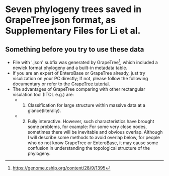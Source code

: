 # Seven phylogeny trees saved in GrapeTree json format, as Supplementary Files for Li et al.
## Something before you try to use these data
* File with '.json' subfix was generated by GrapeTree[^GrapeTree], which included a newick format phylogeny and a built-in metadata table.
* If you are an expert of EnteroBase or GrapeTree already, just try visulization on your PC directly; If not, please follow the following documentary or refer to the [GrapeTree tutorial](https://enterobase.readthedocs.io/en/latest/grapetree/grapetree-tutorial-1.html "GrapeTree tutorial").
* The advantages of GrapeTree comparing with other rectangular visulation tool (ITOL e.g.) are:
	* 1. Classification for large structure within massive data at a glance(literally).
	* 2. Fully interactive.
  However, such characteristics have brought some problems, for example:
For some very close nodes, sometimes there will be inevitable and obvious overlap. Although I will describe some methods to avoid overlap below, for people who do not know GrapeTree or EnteroBase, it may cause some confusion in understanding the topological structure of the phylogeny.


[^GrapeTree]: https://genome.cshlp.org/content/28/9/1395
